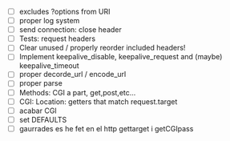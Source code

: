 - [ ] excludes ?options from URI
- [ ] proper log system
- [ ] send connection: close header
- [ ] Tests: request headers
- [ ] Clear unused / properly reorder included headers!
- [ ] Implement keepalive_disable, keepalive_request and (maybe) keepalive_timeout
- [ ] proper decorde_url / encode_url
- [ ] proper parse 
- [ ] Methods: CGI a part, get,post,etc...
- [ ] CGI: Location: getters that match request.target
- [ ] acabar CGI
- [ ] set DEFAULTS
- [ ] gaurrades es he fet en el http gettarget i getCGIpass
